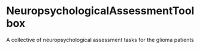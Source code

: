 # NeuropsychologicalAssessmentToolbox
A collective of neuropsychological assessment tasks for the glioma patients
